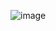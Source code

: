 ![image](https://github.com/shamimice03/kubernetes-hands-on/assets/19708705/7072e0cc-f01d-45f0-964c-3f7421eb9ab4)
